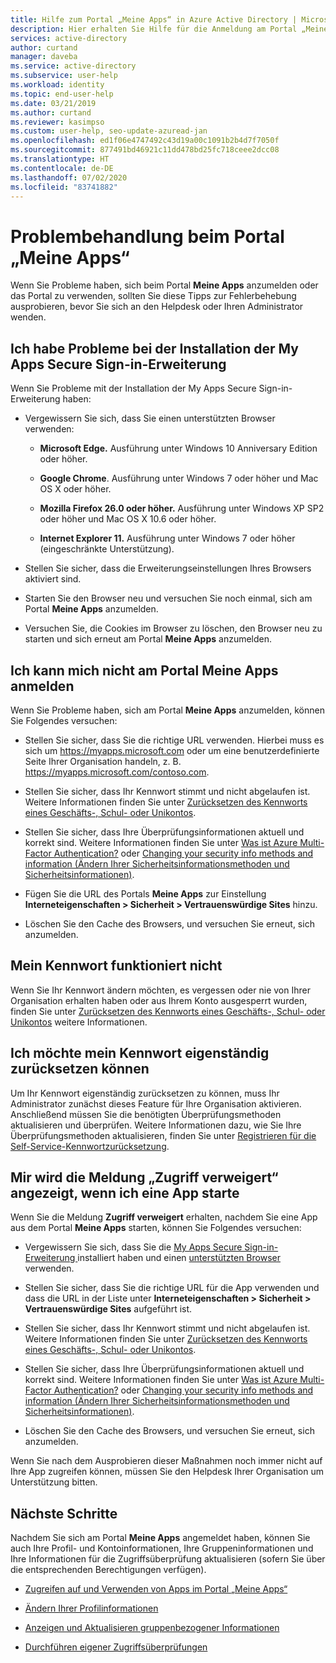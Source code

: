 ```yaml
---
title: Hilfe zum Portal „Meine Apps“ in Azure Active Directory | Microsoft-Dokumentation
description: Hier erhalten Sie Hilfe für die Anmeldung am Portal „Meine Apps“ und für das Ausführen häufig anfallender Aufgaben.
services: active-directory
author: curtand
manager: daveba
ms.service: active-directory
ms.subservice: user-help
ms.workload: identity
ms.topic: end-user-help
ms.date: 03/21/2019
ms.author: curtand
ms.reviewer: kasimpso
ms.custom: user-help, seo-update-azuread-jan
ms.openlocfilehash: ed1f06e4747492c43d19a00c1091b2b4d7f7050f
ms.sourcegitcommit: 877491bd46921c11dd478bd25fc718ceee2dcc08
ms.translationtype: HT
ms.contentlocale: de-DE
ms.lasthandoff: 07/02/2020
ms.locfileid: "83741882"
---
```

# <a name="troubleshoot-problems-with-the-my-apps-portal"></a>Problembehandlung beim Portal „Meine Apps“

Wenn Sie Probleme haben, sich beim Portal **Meine Apps** anzumelden oder das Portal zu verwenden, sollten Sie diese Tipps zur Fehlerbehebung ausprobieren, bevor Sie sich an den Helpdesk oder Ihren Administrator wenden.

## <a name="im-having-trouble-installing-the-my-apps-secure-sign-in-extension"></a>Ich habe Probleme bei der Installation der My Apps Secure Sign-in-Erweiterung

Wenn Sie Probleme mit der Installation der My Apps Secure Sign-in-Erweiterung haben:

- Vergewissern Sie sich, dass Sie einen unterstützten Browser verwenden:

    - **Microsoft Edge.** Ausführung unter Windows 10 Anniversary Edition oder höher.

    - **Google Chrome**. Ausführung unter Windows 7 oder höher und Mac OS X oder höher.

    - **Mozilla Firefox 26.0 oder höher.** Ausführung unter Windows XP SP2 oder höher und Mac OS X 10.6 oder höher.

    - **Internet Explorer 11.** Ausführung unter Windows 7 oder höher (eingeschränkte Unterstützung).

- Stellen Sie sicher, dass die Erweiterungseinstellungen Ihres Browsers aktiviert sind.

- Starten Sie den Browser neu und versuchen Sie noch einmal, sich am Portal **Meine Apps** anzumelden.

- Versuchen Sie, die Cookies im Browser zu löschen, den Browser neu zu starten und sich erneut am Portal **Meine Apps** anzumelden.

## <a name="i-cant-sign-in-to-the-my-apps-portal"></a>Ich kann mich nicht am Portal **Meine Apps** anmelden

Wenn Sie Probleme haben, sich am Portal **Meine Apps** anzumelden, können Sie Folgendes versuchen:

- Stellen Sie sicher, dass Sie die richtige URL verwenden. Hierbei muss es sich um https://myapps.microsoft.com oder um eine benutzerdefinierte Seite Ihrer Organisation handeln, z. B. https://myapps.microsoft.com/contoso.com.

- Stellen Sie sicher, dass Ihr Kennwort stimmt und nicht abgelaufen ist. Weitere Informationen finden Sie unter [Zurücksetzen des Kennworts eines Geschäfts-, Schul- oder Unikontos](active-directory-passwords-update-your-own-password.md).

- Stellen Sie sicher, dass Ihre Überprüfungsinformationen aktuell und korrekt sind. Weitere Informationen finden Sie unter [Was ist Azure Multi-Factor Authentication?](multi-factor-authentication-end-user.md) oder [Changing your security info methods and information (Ändern Ihrer Sicherheitsinformationsmethoden und Sicherheitsinformationen)](security-info-add-update-methods-overview.md).

- Fügen Sie die URL des Portals **Meine Apps** zur Einstellung **Interneteigenschaften > Sicherheit > Vertrauenswürdige Sites** hinzu.

- Löschen Sie den Cache des Browsers, und versuchen Sie erneut, sich anzumelden.

## <a name="my-password-isnt-working"></a>Mein Kennwort funktioniert nicht

Wenn Sie Ihr Kennwort ändern möchten, es vergessen oder nie von Ihrer Organisation erhalten haben oder aus Ihrem Konto ausgesperrt wurden, finden Sie unter [Zurücksetzen des Kennworts eines Geschäfts-, Schul- oder Unikontos](active-directory-passwords-update-your-own-password.md) weitere Informationen.

## <a name="i-want-to-be-able-to-reset-my-own-password"></a>Ich möchte mein Kennwort eigenständig zurücksetzen können

Um Ihr Kennwort eigenständig zurücksetzen zu können, muss Ihr Administrator zunächst dieses Feature für Ihre Organisation aktivieren. Anschließend müssen Sie die benötigten Überprüfungsmethoden aktualisieren und überprüfen. Weitere Informationen dazu, wie Sie Ihre Überprüfungsmethoden aktualisieren, finden Sie unter [Registrieren für die Self-Service-Kennwortzurücksetzung](active-directory-passwords-reset-register.md).

## <a name="im-getting-an-access-denied-message-when-i-start-an-app"></a>Mir wird die Meldung „Zugriff verweigert“ angezeigt, wenn ich eine App starte

Wenn Sie die Meldung **Zugriff verweigert** erhalten, nachdem Sie eine App aus dem Portal **Meine Apps** starten, können Sie Folgendes versuchen:

- Vergewissern Sie sich, dass Sie die [My Apps Secure Sign-in-Erweiterung ](my-apps-portal-end-user-access.md#download-and-install-the-my-apps-secure-sign-in-extension) installiert haben und einen [unterstützten Browser](my-apps-portal-end-user-access.md#supported-browsers) verwenden.

- Stellen Sie sicher, dass Sie die richtige URL für die App verwenden und dass die URL in der Liste unter **Interneteigenschaften > Sicherheit > Vertrauenswürdige Sites** aufgeführt ist.

- Stellen Sie sicher, dass Ihr Kennwort stimmt und nicht abgelaufen ist. Weitere Informationen finden Sie unter [Zurücksetzen des Kennworts eines Geschäfts-, Schul- oder Unikontos](active-directory-passwords-update-your-own-password.md).

- Stellen Sie sicher, dass Ihre Überprüfungsinformationen aktuell und korrekt sind. Weitere Informationen finden Sie unter [Was ist Azure Multi-Factor Authentication?](multi-factor-authentication-end-user.md) oder [Changing your security info methods and information (Ändern Ihrer Sicherheitsinformationsmethoden und Sicherheitsinformationen)](security-info-add-update-methods-overview.md).

- Löschen Sie den Cache des Browsers, und versuchen Sie erneut, sich anzumelden.

Wenn Sie nach dem Ausprobieren dieser Maßnahmen noch immer nicht auf Ihre App zugreifen können, müssen Sie den Helpdesk Ihrer Organisation um Unterstützung bitten.

## <a name="next-steps"></a>Nächste Schritte

Nachdem Sie sich am Portal **Meine Apps** angemeldet haben, können Sie auch Ihre Profil- und Kontoinformationen, Ihre Gruppeninformationen und Ihre Informationen für die Zugriffsüberprüfung aktualisieren (sofern Sie über die entsprechenden Berechtigungen verfügen).

- [Zugreifen auf und Verwenden von Apps im Portal „Meine Apps“](my-apps-portal-end-user-access.md)

- [Ändern Ihrer Profilinformationen](my-apps-portal-end-user-update-profile.md)

- [Anzeigen und Aktualisieren gruppenbezogener Informationen](my-apps-portal-end-user-groups.md)

- [Durchführen eigener Zugriffsüberprüfungen](my-apps-portal-end-user-access-reviews.md)
